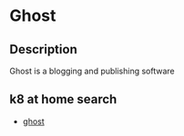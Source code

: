 # Ghost

## Description

Ghost is a blogging and publishing software

## k8 at home search

- [ghost](https://nanne.dev/k8s-at-home-search/#/ghost)

